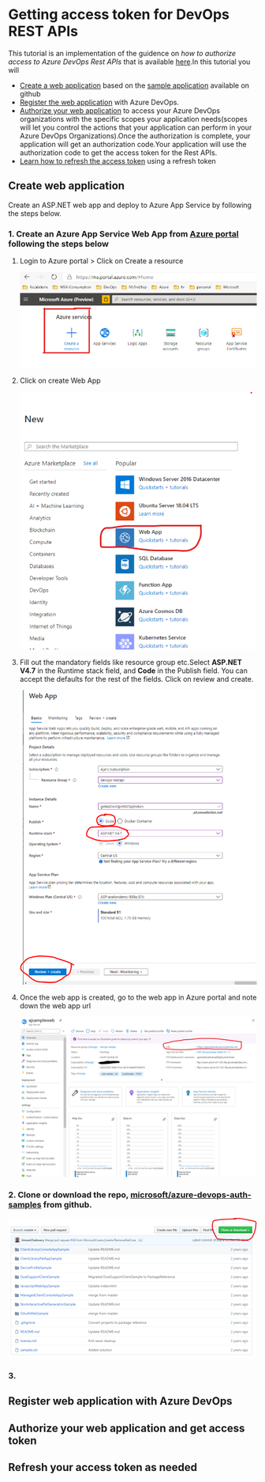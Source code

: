 # Getting access token for DevOps REST APIs

This tutorial is an implementation of the guidence on _how to authorize access to Azure DevOps Rest APIs_ that is available [here][1].In this tutorial you will
- [Create a web application](#u1) based on the [sample application][2] available on github 
- [Register the web application](#u2) with Azure DevOps. 
- [Authorize your web application](#u3) to access your Azure DevOps organizations with the specific scopes your application needs(scopes will let you control the actions that your application can perform in your Azure DevOps Organizations).Once the authorization is complete, your application will get an authorization code.Your application will use the authorization code to get the access token for the Rest APIs. 
- [Learn how to refresh the access token](#u4) using a refresh token

## <a name="u1"> Create web application

Create an ASP.NET web app and deploy to Azure App Service by following the steps below.

### 1. Create an Azure App Service Web App from [Azure portal][4] following the steps below  

   1. Login to Azure portal > Click on Create a resource
      
      ![create resource](./images/createresource.png)  
      
   2. Click on create Web App
      
      ![create web app](./images/webapp.png)  
      
   3. Fill out the mandatory fields like resource group etc.Select **ASP.NET V4.7** in the Runtime stack field, and **Code** in the
   Publish field. You can accept the defaults for the rest of the fields. Click on review and create.  
   
       ![create web app](./images/createWebApp.png)  
       
   4. Once the web app is created, go to the web app in Azure portal and note down the web app url  
      
       ![web app home](./images/WebAppHome.png)  
   
   
   

### 2. Clone or download the repo, [microsoft/azure-devops-auth-samples][3] from github.  

   ![clone repo](./images/clone-repo.PNG)
  

### 3.


## <a name="u2">  Register web application with Azure DevOps


## <a name="u3">  Authorize your web application and get access token


## <a name="u4">  Refresh your access token as needed














[1]:https://docs.microsoft.com/en-us/azure/devops/integrate/get-started/authentication/oauth?view=azure-devops&viewFallbackFrom=vsts
[2]:https://github.com/microsoft/azure-devops-auth-samples/tree/master/OAuthWebSample
[3]:https://github.com/microsoft/azure-devops-auth-samples
[4]:https://portal.azure.com

